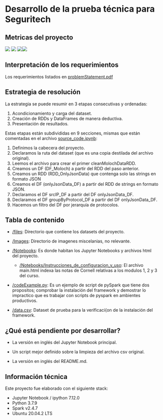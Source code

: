# Desarrollo de la prueba técnica para Seguritech

## Metricas del proyecto

![](https://img.shields.io/github/stars/Meluiscruz/Technical_Test_for_Seguritech.svg) ![](https://img.shields.io/github/forks/Meluiscruz/Technical_Test_for_Seguritech.svg)
![](https://img.shields.io/github/issues/Meluiscruz/Technical_Test_for_Seguritech.svg)![](https://img.shields.io/github/tag/Meluiscruz/Technical_Test_for_Seguritech.svg)

## Interpretación de los requerimientos

Los requerimientos listados en [problemStatement.pdf](https://github.com/Meluiscruz/Technical_Test_for_Seguritech/blob/master/source_code.ipynb "source_code.ipynb")

## Estrategia de resolución

La estrategia se puede resumir en 3 etapas consecutivas y ordenadas:

1. Acondicionamiento y carga del dataset.
2. Creación de RDDs y DataFrames de manera deductiva.
3. Presentación de resultados.

Estas etapas están subdivididas en 9 secciones, mismas que están comentadas en el archivo [source_code.ipynb](https://github.com/Meluiscruz/Technical_Test_for_Seguritech/blob/master/source_code.ipynb "source_code.ipynb"):

1. Definimos la cabecera del proyecto.
2. Declaramos la ruta del dataset (que es una copia destilada del archivo original).
3. Leemos el archivo para crear el primer cleanMolochDataRDD.
4. Creamos un DF (DF_Moloch) a partir del RDD del paso anterior.
5. Creamos un RDD (RDD_OnlyJsonData) que contenga solo las strings en formato JSON
6. Creamos el DF (onlyJsonData_DF) a partir del RDD de strings en formato JSON.
7. Declaramos el DF srcIP_DF a partir del DF onlyJsonData_DF.
8. Declaramos el DF groupByProtocol_DF a partir del DF onlyJsonData_DF.
9. Hacemos un filtro del DF por jerarquía de protocolos.

## Tabla de contenido

- [/files](https://github.com/Meluiscruz/Intro_a_Spark/tree/master/files "files"): Directorio que contiene los datasets del proyecto.
- [/Images](https://github.com/Meluiscruz/Intro_a_Spark/tree/master/Images "Images"): Directorio de imagenes miscelanias, no relevante.
- [/Notebooks](https://github.com/Meluiscruz/Intro_a_Spark/tree/master/Notebooks "Notebooks"): Es donde habitan los Jupyter Notebooks y archivos html del proyecto.
  - [/Notebooks/Instrucciones_de_configuracion_y_uso](https://github.com/Meluiscruz/Intro_a_Spark/tree/master/Notebooks/Instrucciones_de_configuracion_y_uso "Instrucciones de config"): El archivo main.html indexa las notas de Cornell relativas a los modulos 1, 2 y 3 del curso. 
 
- [/codeExample.py](https://github.com/Meluiscruz/Intro_a_Spark/blob/master/codeExample.py "codeExample.py"): Es un ejemplo de script de pySpark que tiene dos propositos; comprobar la instalación del framework y demostrar lo impractico que es trabajar con scripts de pyspark en ambientes productivos. 

- [/data.csv](https://github.com/Meluiscruz/Intro_a_Spark/blob/master/data.csv "data.csv"): Dataset de prueba para la verificaci{on de la instalación del framework. 

## ¿Qué está pendiente por desarrollar?

- La versión en inglés del Jupyter Notebook principal.

- Un script mejor definido sobre la limpieza del archivo csv original.

- La versión en inglés del README.md.

## Información técnica

Este proyecto fue elaborado con el siguiente stack:

- Jupyter Notebook / ipython 7.12.0
- Python 3.7.9
- Spark v2.4.7
- Ubuntu 20.04.2 LTS
